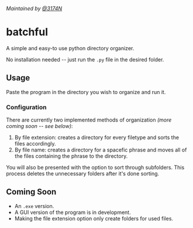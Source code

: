 *Maintained by [@3174N](https://github.com/3174N)*
# batchful
A simple and easy-to use python directory organizer. 

No installation needed -- just run the `.py` file in the desired folder.

## Usage
Paste the program in the directory you wish to organize and run it.

### Configuration
There are currently two implemented methods of organization *(more coming soon -- see below)*: 
1. By file extension: creates a directory for every filetype and sorts the files accordingly. 
2. By file name: creates a directory for a spacefic phrase and moves all of the files containing the phrase to the directory.

You will also be presented with the option to sort through subfolders.
This process deletes the unnecessary folders after it's done sorting.

## Coming Soon
- An `.exe` version.
- A GUI version of the program is in development.
- Making the file extension option only create folders for used files.
